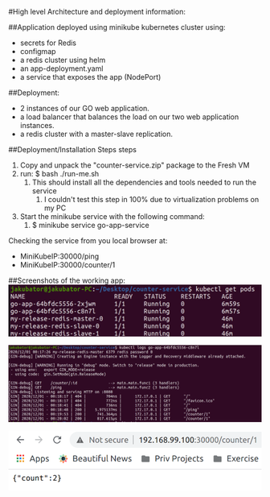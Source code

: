 #High level Architecture and deployment information:

##Application deployed using minikube kubernetes cluster using:
* secrets for Redis
* configmap
* a redis cluster using helm
* an app-deployment.yaml
* a service that exposes the app (NodePort)

##Deployment:
* 2 instances of our GO web application.
* a load balancer that balances the load on our two web application instances.
* a redis cluster with a master-slave replication.

##Deployment/Installation Steps steps
1. Copy and unpack the "counter-service.zip" package to the Fresh VM
2. run: $ bash ./run-me.sh
	1. This should install all the dependencies and tools needed to run the service
		1. I couldn't test this step in 100% due to virtualization problems on my PC 
3. Start the minikube service with the following command:
	1. $ minikube service go-app-service

Checking the service from you local browser at:
* MiniKubeIP:30000/ping
* MiniKubeIP:30000/counter/1


##Screenshots of the working app:
![kubectl_get_pods](Screenshots/kubectl_get_pods.png)

![kubectl_logs](Screenshots/kubectl_logs.png)

![Success-counter](Screenshots/Success-counter.png)